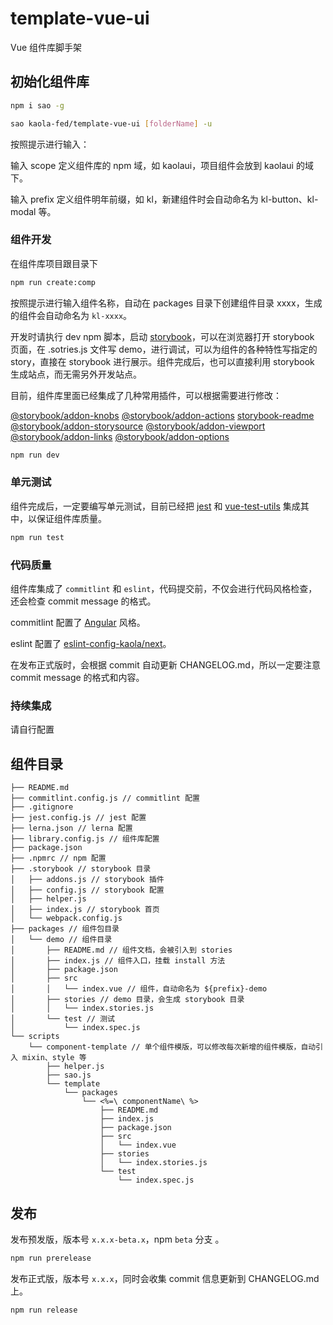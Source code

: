 # template-vue-ui

Vue 组件库脚手架

## 初始化组件库

```bash
npm i sao -g

sao kaola-fed/template-vue-ui [folderName] -u
```

按照提示进行输入：

输入 scope 定义组件库的 npm 域，如 kaolaui，项目组件会放到 kaolaui 的域下。

输入 prefix 定义组件明年前缀，如 kl，新建组件时会自动命名为 kl-button、kl-modal 等。

### 组件开发

在组件库项目跟目录下

```bash
npm run create:comp
```

按照提示进行输入组件名称，自动在 packages 目录下创建组件目录 xxxx，生成的组件会自动命名为 `kl-xxxx`。

开发时请执行 dev npm 脚本，启动 [storybook](https://github.com/storybooks/storybook)，可以在浏览器打开 storybook 页面，在 .sotries.js 文件写 demo，进行调试，可以为组件的各种特性写指定的 story，直接在 storybook 进行展示。组件完成后，也可以直接利用 storybook 生成站点，而无需另外开发站点。

目前，组件库里面已经集成了几种常用插件，可以根据需要进行修改：

[@storybook/addon-knobs](https://github.com/storybooks/storybook/blob/master/addons/knobs/README.md)
[@storybook/addon-actions](https://github.com/storybooks/storybook/blob/master/addons/actions/README.md)
[storybook-readme](https://github.com/tuchk4/storybook-readme)
[@storybook/addon-storysource](https://github.com/storybooks/storybook/blob/master/addons/storysource/README.md)
[@storybook/addon-viewport](https://github.com/storybooks/storybook/blob/master/addons/viewport/README.md)
[@storybook/addon-links](https://github.com/storybooks/storybook/blob/master/addons/links/README.md)
[@storybook/addon-options](https://github.com/storybooks/storybook/blob/master/addons/options/README.md)

```bash
npm run dev
```

### 单元测试

组件完成后，一定要编写单元测试，目前已经把 [jest](https://jestjs.io) 和 [vue-test-utils](https://vue-test-utils.vuejs.org) 集成其中，以保证组件库质量。

```bash
npm run test
```

### 代码质量

组件库集成了 `commitlint` 和 `eslint`，代码提交前，不仅会进行代码风格检查，还会检查 commit message 的格式。

commitlint 配置了 [Angular](https://github.com/marionebl/commitlint/tree/master/@commitlint/config-angular) 风格。

eslint 配置了 [eslint-config-kaola/next](https://github.com/kaola-fed/eslint-config-kaola)。

在发布正式版时，会根据 commit 自动更新 CHANGELOG.md，所以一定要注意 commit message 的格式和内容。

### 持续集成

请自行配置

## 组件目录

```
├── README.md
├── commitlint.config.js // commitlint 配置
├── .gitignore
├── jest.config.js // jest 配置
├── lerna.json // lerna 配置
├── library.config.js // 组件库配置
├── package.json
├── .npmrc // npm 配置
├── .storybook // storybook 目录
│   ├── addons.js // storybook 插件
│   ├── config.js // storybook 配置
│   ├── helper.js
│   ├── index.js // storybook 首页
│   └── webpack.config.js
├── packages // 组件包目录
│   └── demo // 组件目录
│       ├── README.md // 组件文档，会被引入到 stories
│       ├── index.js // 组件入口，挂载 install 方法
│       ├── package.json
│       ├── src
│       │   └── index.vue // 组件，自动命名为 ${prefix}-demo
│       ├── stories // demo 目录，会生成 storybook 目录
│       │   └── index.stories.js
│       └── test // 测试
│           └── index.spec.js
└── scripts
    └── component-template // 单个组件模版，可以修改每次新增的组件模版，自动引入 mixin、style 等
        ├── helper.js
        ├── sao.js
        └── template
            └── packages
                └── <%=\ componentName\ %>
                    ├── README.md
                    ├── index.js
                    ├── package.json
                    ├── src
                    │   └── index.vue
                    ├── stories
                    │   └── index.stories.js
                    └── test
                        └── index.spec.js
```

## 发布

发布预发版，版本号 `x.x.x-beta.x`，npm `beta` 分支 。

```bash
npm run prerelease
```

发布正式版，版本号 `x.x.x`，同时会收集 commit 信息更新到 CHANGELOG.md 上。

```bash
npm run release
```

